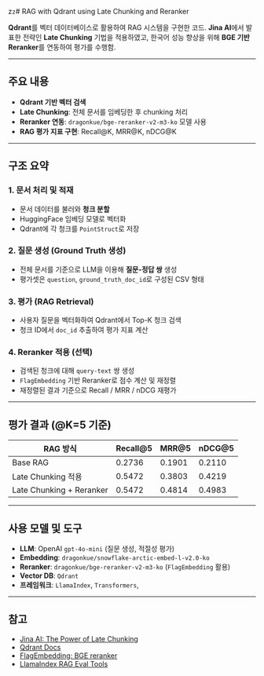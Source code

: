 z`z`# RAG with Qdrant using Late Chunking and Reranker

**Qdrant**를 벡터 데이터베이스로 활용하여 RAG 시스템을 구현한 코드. **Jina AI**에서 발표한 전략인 **Late Chunking** 기법을 적용하였고, 한국어 성능 향상을 위해 **BGE 기반 Reranker**를 연동하여 평가를 수행함.

---

## 주요 내용

- **Qdrant 기반 벡터 검색**
- **Late Chunking**: 전체 문서를 임베딩한 후 chunking 처리
- **Reranker 연동**: `dragonkue/bge-reranker-v2-m3-ko` 모델 사용
- **RAG 평가 지표 구현**: Recall\@K, MRR\@K, nDCG\@K

---

## 구조 요약

### 1. 문서 처리 및 적재

- 문서 데이터를 불러와 **청크 분할**
- HuggingFace 임베딩 모델로 벡터화
- Qdrant에 각 청크를 `PointStruct`로 저장

### 2. 질문 생성 (Ground Truth 생성)

- 전체 문서를 기준으로 LLM을 이용해 **질문-정답 쌍** 생성
- 평가셋은 `question`, `ground_truth_doc_id`로 구성된 CSV 형태

### 3. 평가 (RAG Retrieval)

- 사용자 질문을 벡터화하여 Qdrant에서 Top-K 청크 검색
- 청크 ID에서 `doc_id` 추출하여 평가 지표 계산

### 4. Reranker 적용 (선택)

- 검색된 청크에 대해 `query-text` 쌍 생성
- `FlagEmbedding` 기반 Reranker로 점수 계산 및 재정렬
- 재정렬된 결과 기준으로 Recall / MRR / nDCG 재평가

---

## 평가 결과 (@K=5 기준)

| RAG 방식                   | Recall\@5 | MRR\@5 | nDCG\@5 |
| ------------------------ | --------- | ------ | ------- |
| Base RAG                 | 0.2736    | 0.1901 | 0.2110  |
| Late Chunking 적용         | 0.5472    | 0.3803 | 0.4219  |
| Late Chunking + Reranker | 0.5472    | 0.4814 | 0.4983  |


---

## 사용 모델 및 도구

- **LLM**: OpenAI `gpt-4o-mini` (질문 생성, 적절성 평가)
- **Embedding**: `dragonkue/snowflake-arctic-embed-l-v2.0-ko`
- **Reranker**: `dragonkue/bge-reranker-v2-m3-ko` (`FlagEmbedding` 활용)
- **Vector DB**: `Qdrant`
- **프레임워크**: `LlamaIndex`, `Transformers`,


---

## 참고

- [Jina AI: The Power of Late Chunking](https://github.com/jina-ai/late-chunking)
- [Qdrant Docs](https://qdrant.tech/documentation/)
- [FlagEmbedding: BGE reranker](https://github.com/FlagOpen/FlagEmbedding)
- [LlamaIndex RAG Eval Tools](https://docs.llamaindex.ai/en/stable/examples/eval/)

